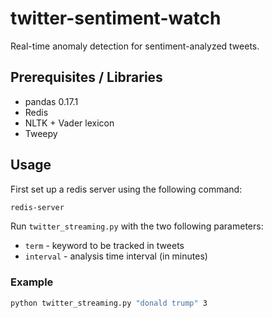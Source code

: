 # twitter-sentiment-watch

Real-time anomaly detection for sentiment-analyzed tweets.

## Prerequisites / Libraries
* pandas 0.17.1
* Redis
* NLTK + Vader lexicon
* Tweepy

## Usage

First set up a redis server using the following command:
```bash
redis-server
```

Run `twitter_streaming.py` with the two following parameters:
* `term` - keyword to be tracked in tweets
* `interval` - analysis time interval (in minutes)

### Example
```bash
python twitter_streaming.py "donald trump" 3
```